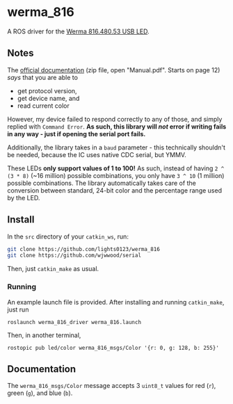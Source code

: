 # werma_816

A ROS driver for the [Werma 816.480.53 USB LED](https://www.werma.com/en/s_c1097i2061/LED_Beacon_USB_EM_5VDC_MC/81648053.html).

## Notes

The [official documentation](https://www.werma.com/gfx/file/report/brochure/2018/744.000.002-01_-.zip)
(zip file, open "Manual.pdf". Starts on page 12) *says* that you are able to

* get protocol version,
* get device name, and
* read current color

However, my device failed to respond correctly to any of those, and simply replied with `Command Error`. **As such, this
library will *not* error if writing fails in any way - just if opening the serial port fails.**

Additionally, the library takes in a `baud` parameter - this technically shouldn't be needed, because the IC uses
native CDC serial, but YMMV.

These LEDs **only support values of 1 to 100!** As such, instead of having `2 ^ (3 * 8)` (~16 million) possible
combinations, you only have `3 ^ 10` (1 million) possible combinations. The library automatically takes care of the
conversion between standard, 24-bit color and the percentage range used by the LED.

## Install

In the `src` directory of your `catkin_ws`, run:

```bash
git clone https://github.com/lights0123/werma_816
git clone https://github.com/wjwwood/serial
```

Then, just `catkin_make` as usual.

### Running

An example launch file is provided. After installing and running `catkin_make`, just run

    roslaunch werma_816_driver werma_816.launch

Then, in another terminal,

    rostopic pub led/color werma_816_msgs/Color '{r: 0, g: 128, b: 255}'

## Documentation

The `werma_816_msgs/Color` message accepts 3 `uint8_t` values for red (`r`), green (`g`), and blue (`b`).